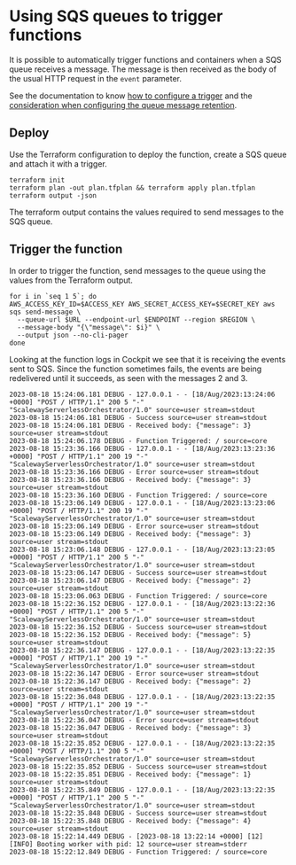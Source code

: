 # Using SQS queues to trigger functions

It is possible to automatically trigger functions and containers when a SQS queue receives a message.
The message is then received as the body of the usual HTTP request in the `event` parameter.

See the documentation to know [how to configure a trigger](https://www.scaleway.com/en/docs/serverless/functions/how-to/add-trigger-to-a-function/)
and the [consideration when configuring the queue message retention](https://www.scaleway.com/en/docs/serverless/functions/reference-content/configure-trigger-inputs/).

## Deploy

Use the Terraform configuration to deploy the function, create a SQS queue and attach it with a trigger.

```shell
terraform init
terraform plan -out plan.tfplan && terraform apply plan.tfplan
terraform output -json
```

The terraform output contains the values required to send messages to the SQS queue.

## Trigger the function

In order to trigger the function, send messages to the queue using the values from the Terraform output.

```shell
for i in `seq 1 5`; do
AWS_ACCESS_KEY_ID=$ACCESS_KEY AWS_SECRET_ACCESS_KEY=$SECRET_KEY aws sqs send-message \
  --queue-url $URL --endpoint-url $ENDPOINT --region $REGION \
  --message-body "{\"message\": $i}" \
  --output json --no-cli-pager
done
```

Looking at the function logs in Cockpit we see that it is receiving the events sent to SQS.
Since the function sometimes fails, the events are being redelivered until it succeeds, as seen with the
messages 2 and 3.

```shell
2023-08-18 15:24:06.181	DEBUG - 127.0.0.1 - - [18/Aug/2023:13:24:06 +0000] "POST / HTTP/1.1" 200 5 "-" "ScalewayServerlessOrchestrator/1.0" source=user stream=stdout
2023-08-18 15:24:06.181	DEBUG - Success source=user stream=stdout
2023-08-18 15:24:06.181	DEBUG - Received body: {"message": 3} source=user stream=stdout
2023-08-18 15:24:06.178	DEBUG - Function Triggered: / source=core
2023-08-18 15:23:36.166 DEBUG - 127.0.0.1 - - [18/Aug/2023:13:23:36 +0000] "POST / HTTP/1.1" 200 19 "-" "ScalewayServerlessOrchestrator/1.0" source=user stream=stdout
2023-08-18 15:23:36.166	DEBUG - Error source=user stream=stdout
2023-08-18 15:23:36.166	DEBUG - Received body: {"message": 3} source=user stream=stdout
2023-08-18 15:23:36.160	DEBUG - Function Triggered: / source=core
2023-08-18 15:23:06.149	DEBUG - 127.0.0.1 - - [18/Aug/2023:13:23:06 +0000] "POST / HTTP/1.1" 200 19 "-" "ScalewayServerlessOrchestrator/1.0" source=user stream=stdout
2023-08-18 15:23:06.149	DEBUG - Error source=user stream=stdout
2023-08-18 15:23:06.149	DEBUG - Received body: {"message": 3} source=user stream=stdout
2023-08-18 15:23:06.148	DEBUG - 127.0.0.1 - - [18/Aug/2023:13:23:05 +0000] "POST / HTTP/1.1" 200 5 "-" "ScalewayServerlessOrchestrator/1.0" source=user stream=stdout
2023-08-18 15:23:06.147	DEBUG - Success source=user stream=stdout
2023-08-18 15:23:06.147	DEBUG - Received body: {"message": 2} source=user stream=stdout
2023-08-18 15:23:06.063	DEBUG - Function Triggered: / source=core
2023-08-18 15:22:36.152	DEBUG - 127.0.0.1 - - [18/Aug/2023:13:22:36 +0000] "POST / HTTP/1.1" 200 5 "-" "ScalewayServerlessOrchestrator/1.0" source=user stream=stdout
2023-08-18 15:22:36.152	DEBUG - Success source=user stream=stdout
2023-08-18 15:22:36.152	DEBUG - Received body: {"message": 5} source=user stream=stdout
2023-08-18 15:22:36.147	DEBUG - 127.0.0.1 - - [18/Aug/2023:13:22:35 +0000] "POST / HTTP/1.1" 200 19 "-" "ScalewayServerlessOrchestrator/1.0" source=user stream=stdout
2023-08-18 15:22:36.147	DEBUG - Error source=user stream=stdout
2023-08-18 15:22:36.147	DEBUG - Received body: {"message": 2} source=user stream=stdout
2023-08-18 15:22:36.048	DEBUG - 127.0.0.1 - - [18/Aug/2023:13:22:35 +0000] "POST / HTTP/1.1" 200 19 "-" "ScalewayServerlessOrchestrator/1.0" source=user stream=stdout
2023-08-18 15:22:36.047	DEBUG - Error source=user stream=stdout
2023-08-18 15:22:36.047 DEBUG - Received body: {"message": 3} source=user stream=stdout
2023-08-18 15:22:35.852	DEBUG - 127.0.0.1 - - [18/Aug/2023:13:22:35 +0000] "POST / HTTP/1.1" 200 5 "-" "ScalewayServerlessOrchestrator/1.0" source=user stream=stdout
2023-08-18 15:22:35.852	DEBUG - Success source=user stream=stdout
2023-08-18 15:22:35.851	DEBUG - Received body: {"message": 1} source=user stream=stdout
2023-08-18 15:22:35.849	DEBUG - 127.0.0.1 - - [18/Aug/2023:13:22:35 +0000] "POST / HTTP/1.1" 200 5 "-" "ScalewayServerlessOrchestrator/1.0" source=user stream=stdout
2023-08-18 15:22:35.848	DEBUG - Success source=user stream=stdout
2023-08-18 15:22:35.848	DEBUG - Received body: {"message": 4} source=user stream=stdout
2023-08-18 15:22:14.449	DEBUG - [2023-08-18 13:22:14 +0000] [12] [INFO] Booting worker with pid: 12 source=user stream=stderr
2023-08-18 15:22:12.849	DEBUG - Function Triggered: / source=core
```
